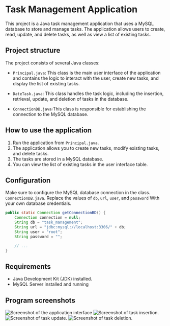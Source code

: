 # Task Management Application

This project is a Java task management application that uses a MySQL database to store and manage tasks. The application allows users to create, read, update, and delete tasks, as well as view a list of existing tasks.

## Project structure

The project consists of several Java classes:


- `Principal.java`: This class is the main user interface of the application and contains the logic to interact with the user, create new tasks, and display the list of existing tasks.

- `DateTask.java`: This class handles the task logic, including the insertion, retrieval, update, and deletion of tasks in the database.

- `ConnectionDB.java`:This class is responsible for establishing the connection to the MySQL database.

## How to use the application

1. Run the application from `Principal.java`.
2. The application allows you to create new tasks, modify existing tasks, and delete tasks.
3. The tasks are stored in a MySQL database.
4. You can view the list of existing tasks in the user interface table.

## Configuration

Make sure to configure the MySQL database connection in the class. `ConnectionDB.java`. Replace the values of `db`, `url`, `user`, and `password` With your own database credentials.

```java
public static Connection getConnectionBD() {
    Connection connection = null;
    String db = "task_management";
    String url = "jdbc:mysql://localhost:3306/" + db;
    String user = "root";
    String password = "";

    // ...
}
```

## Requirements
- Java Development Kit (JDK) installed.
- MySQL Server installed and running


## Program screenshots

![Screenshot of the application interface](https://imgur.com/gallery/5dtkSA7)
![Screenshot of task insertion.](https://imgur.com/gallery/RSEBD53)
![Screenshot of task update.](https://imgur.com/gallery/KT4KRQb)
![Screenshot of task deletion.](https://imgur.com/gallery/4b1HdyS)

